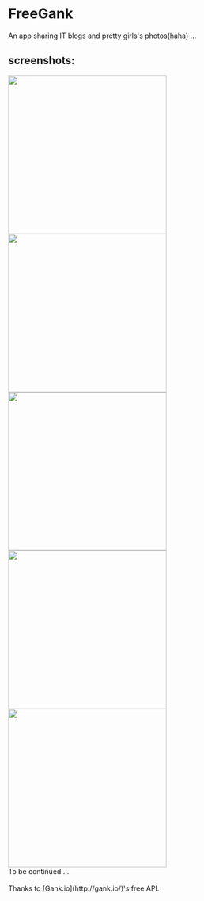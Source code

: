# FreeGank
An app sharing IT blogs and pretty girls's photos(haha) ...


## screenshots:
<img src="https://github.com/freewheel70/FreeGank/blob/master/screenshot/homepage.png" width="320x">
<img src="https://github.com/freewheel70/FreeGank/blob/master/screenshot/blogdetail.png" width="320x">
<img src="https://github.com/freewheel70/FreeGank/blob/master/screenshot/welfarelist.png" width="320x">
<img src="https://github.com/freewheel70/FreeGank/blob/master/screenshot/welfaredetail.png" width="320x">
<img src="https://github.com/freewheel70/FreeGank/blob/master/screenshot/welfarecollection.png" width="320x">
<br/>
To be continued ...
<br/>
<br/>
Thanks to [Gank.io](http://gank.io/)'s free API.